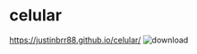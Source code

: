 # celular
https://justinbrr88.github.io/celular/
![download](https://user-images.githubusercontent.com/131729894/234155129-24328b41-be10-40d5-bb72-147df83f45cf.jpg)

